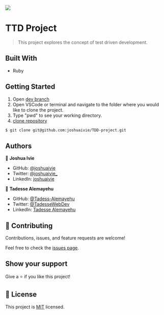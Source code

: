![](https://img.shields.io/badge/Microverse-blueviolet)

# TTD Project

> This project explores the concept of test driven development.

## Built With

- Ruby

## Getting Started

1. Open [dev branch](https://github.com/joshuaivie/TDD-project)
2. Open VSCode or terminal and navigate to the folder where you would like to clone the project.
3. Type "pwd" to see your working directory.
4. [clone repository](https://github.com/joshuaivie/TDD-project)

```bash
$ git clone git@github.com:joshuaivie/TDD-project.git
```

## Authors

👤 **Joshua Ivie**

- GitHub: [@joshuaivie](https://github.com/joshuaivie)
- Twitter: [@joshuaivie\_](https://twitter.com/joshuaivie_)
- LinkedIn: [joshuaivie](https://linkedin.com/in/joshuaivie)

👤 **Tadesse Alemayehu**

- GitHub: [@Tadess-Alemayehu](https://github.com/Tadesse-Alemayehu)
- Twitter: [@TadesseWebDev](https://twitter.com/TadesseWebDev)
- LinkedIn: [Tadesse Alemayehu](https://www.linkedin.com/in/tadesse-alemayehu-60141a221/)

## 🤝 Contributing

Contributions, issues, and feature requests are welcome!

Feel free to check the [issues page](https://github.com/joshuaivie/BookStore/issues).

## Show your support

Give a ⭐️ if you like this project!

## 📝 License

This project is [MIT](./MIT.md) licensed.
